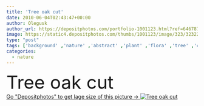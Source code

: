 ```yaml
---
title: 'Tree oak cut'
date: 2010-06-04T02:43:47+00:00
author: Olegusk
author_url: https://depositphotos.com/portfolio-1001123.html?ref=64678756
image: https://static4.depositphotos.com/thumbs/1001123/image/323/3232290/api_thumb_450.jpg?forcejpeg=true
type: "post"
tags: ['background' ,'nature' ,'abstract' ,'plant' ,'flora' ,'tree' ,'cut' ,'trunk' ,'year' ,'breed' ,'age' ,'wood' ,'ring' ,'rough' ,'dry' ,'oak' ,'log' ,'destruction' ,'textures' ,'firm' ,'deciduous' ,'cracks' ,'grade' ,'deformation' ,'naturaleza' ,'Oak Tree' ,'tabiat' ]
categories: 
  - nature
---
```

<div aling="center">
            <font size="60"> Tree oak cut</font>   
</div>
<div>
    <a href='https://static4.depositphotos.com/thumbs/1001123/image/323/3232290/api_thumb_450.jpg?forcejpeg=true?ref=64678756' target=_blank > Go "Depositphotos" to get lage size of this picture ->
        <img href='https://static4.depositphotos.com/thumbs/1001123/image/323/3232290/api_thumb_450.jpg?forcejpeg=true?ref=64678756' src='https://static4.depositphotos.com/1001123/323/i/950/depositphotos_3232290-stock-photo-tree-oak-cut.jpg?forcejpeg=true' alt='Tree oak cut' >
    </a>
</div>
